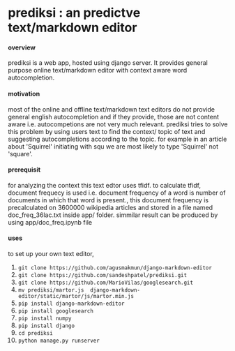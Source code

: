 

# prediksi : an predictve text/markdown editor

#### overview
prediksi is a web app, hosted using django server. It provides general purpose online text/markdown editor with context aware word autocompletion.

#### motivation
most of the online and offline text/markdown text editors do not provide general english autocompletion and if they provide, those are not content aware i.e. autocompetions are not very much relevant.
 prediksi tries to solve this problem by using users text to find the context/ topic of text and suggesting autocompletions according to the topic.
 for example in an article about 'Squirrel' initiating with squ we are most likely to type 'Squirrel' not 'square'.

#### prerequisit
for analyzing the context this text edtor uses tfidf.
to calculate tfidf, document frequecy is used i.e. document frequency of a word is  number of documents in which that word is present., this document frequency is precalculated on 3600000 wikipedia articles and stored in a file named doc_freq_36lac.txt inside app/ folder. simmilar result can be produced by using app/doc_freq.ipynb file

#### uses
to set up your own text editor, 


1. ```git clone https://github.com/agusmakmun/django-markdown-editor```
2. ```git clone https://github.com/sandeshpatel/prediksi.git```
3. ```git clone https://github.com/MarioVilas/googlesearch.git```
4. ```mv prediksi/martor.js  django-markdown-editor/static/martor/js/martor.min.js```
5. ```pip install django-markdown-editor``` 
6. ```pip install googlesearch```
7. ```pip install numpy```
8. ```pip install django```
8. ```cd prediksi```
9. ```python manage.py runserver```

